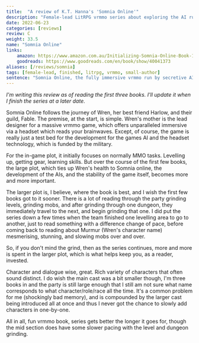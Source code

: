 ```yaml
---
title:  "A review of K.T. Hanna's 'Somnia Online'"
description: "Female-lead LitRPG vrmmo series about exploring the AI run world of Somnia Online. If you like other VR MMO books, read this."
date: 2022-06-23
categories: [reviews]
review: C
weight: 33.5
name: "Somnia Online"
links:
    amazon: https://www.amazon.com.au/Initializing-Somnia-Online-Book-1-ebook/dp/B07CV1DZ3P
    goodreads: https://www.goodreads.com/en/book/show/40041373
aliases: [/reviews/somnia]
tags: [female-lead, finished, litrpg, vrmmo, small-author]
sentence: "Somnia Online, the fully immersive vrmmo run by secretive AIs."
---
```


*I'm writing this review as of reading the first three books. I'll update it when I finish the series at a later date.*


Somnia Online follows the journey of Wren, her best friend Harlow, and their guild, Fable. The premise, at the start, is simple. Wren's mother is the lead designer for a massive vrmmo game, which offers unparalleled immersive via a headset which reads your brainwaves. Except, of course, the game is really just a test bed for the development for the games AI and the headset technology, which is funded by the military. 

For the in-game plot, it initially focuses on normally MMO tasks. Levelling up, getting gear, learning skills. But over the course of the first few books, the large plot, which ties up Wren's health to Somnia online, the development of the AIs, and the stability of the game itself, becomes more and more important.

The larger plot is, I believe, where the book is best, and I wish the first few books got to it sooner. There is a lot of reading through the party grinding levels, grinding mobs, and after grinding through one dungeon, they immediately travel to the next, and begin grinding that one. I did put the series down a few times when the team finished one levelling area to go to another, just to read something with a difference change of pace, before coming back to reading about Murmur (Wren's character name) mesmerising, stunning, and slowing mobs over and over. 

So, if you don't mind the grind, then as the series continues, more and more is spent in the larger plot, which is what helps keep you, as a reader, invested.

Character and dialogue wise, great. Rich variety of characters that often sound distinct. I do wish the main cast was a bit smaller though, I'm three books in and the party is still large enough that I still am not sure what name corresponds to what character/role/race all the time. It's a common problem for me (shockingly bad memory), and is compounded by the larger cast being introduced all at once and thus I never got the chance to slowly add characters in one-by-one.

All in all, fun vrmmo book, series gets better the longer it goes for, though the mid section does have some slower pacing with the level and dungeon grinding.
